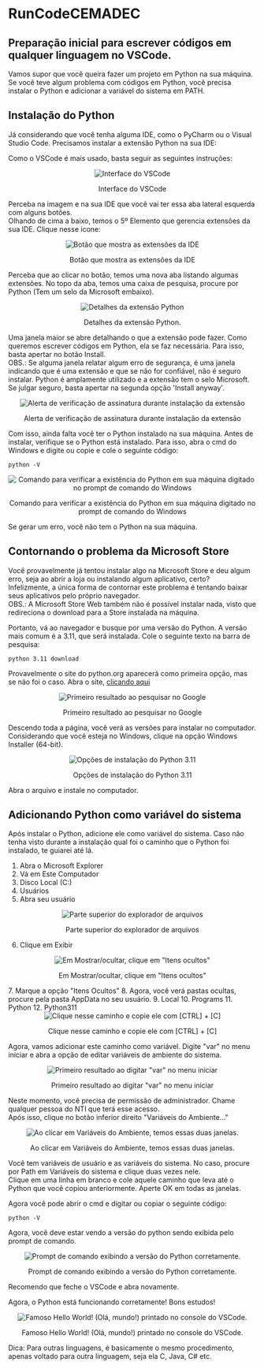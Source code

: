 # RunCodeCEMADEC

## Preparação inicial para escrever códigos em qualquer linguagem no VSCode.
Vamos supor que você queira fazer um projeto em Python na sua máquina.
Se você teve algum problema com códigos em Python, você precisa instalar o Python e adicionar a variável do sistema em PATH.

## Instalação do Python
Já considerando que você tenha alguma IDE, como o PyCharm ou o Visual Studio Code. Precisamos instalar a extensão Python na sua IDE:

Como o VSCode é mais usado, basta seguir as seguintes instruções:
<div align='center'>
  <img src='https://github.com/user-attachments/assets/703de849-2a29-42e4-9a73-12f18d4e88e3' alt='Interface do VSCode' >
  <p align='center'>Interface do VSCode</p>
</div>

Perceba na imagem e na sua IDE que você vai ter essa aba lateral esquerda com alguns botões.  
Olhando de cima a baixo, temos o 5º Elemento que gerencia extensões da sua IDE. Clique nesse ícone:
<div align='center'>
  <img src='https://github.com/user-attachments/assets/a6fa241c-300a-4e4b-a1da-ada048c543eb' alt='Botão que mostra as extensões da IDE' >
  <p align='center'>Botão que mostra as extensões da IDE</p>
</div>

Perceba que ao clicar no botão, temos uma nova aba listando algumas extensões. No topo da aba, temos uma caixa de pesquisa, procure por Python (Tem um selo da Microsoft embaixo).

<div align='center'>
  <img src='https://github.com/user-attachments/assets/3e85e653-2f92-4280-89e7-04cc61825b56' alt='Detalhes da extensão Python' >
  <p align='center'>Detalhes da extensão Python.</p>
</div>

Uma janela maior se abre detalhando o que a extensão pode fazer. Como queremos escrever códigos em Python, ela se faz necessária. Para isso, basta apertar no botão Install.  
OBS.: Se alguma janela relatar algum erro de segurança, é uma janela indicando que é uma extensão e que se não for confiável, não é seguro instalar. Python é amplamente utilizado e a extensão tem o selo Microsoft. Se julgar seguro, basta apertar na segunda opção 'Install anyway'.

<div align='center'>
  <img src='https://github.com/user-attachments/assets/2d643041-25ec-4a91-82e8-b39996577302' alt='Alerta de verificação de assinatura durante instalação da extensão' >
  <p align='center'>Alerta de verificação de assinatura durante instalação da extensão</p>
</div>

Com isso, ainda falta você ter o Python instalado na sua máquina. Antes de instalar, verifique se o Python está instalado.
Para isso, abra o cmd do Windows e digite ou copie e cole o seguinte código:
```
python -V
```
<div align='center'>
  <img src='https://github.com/user-attachments/assets/d873231d-7d4c-4b99-bb06-0d15e80356d8' alt='Comando para verificar a existência do Python em sua máquina digitado no prompt de comando do Windows' >
  <p align='center'>Comando para verificar a existência do Python em sua máquina digitado no prompt de comando do Windows</p>
</div>

Se gerar um erro, você não tem o Python na sua máquina.

## Contornando o problema da Microsoft Store
Você provavelmente já tentou instalar algo na Microsoft Store e deu algum erro, seja ao abrir a loja ou instalando algum aplicativo, certo?  
Infelizmente, a única forma de contornar este problema é tentando baixar seus aplicativos pelo próprio navegador.  
OBS.: A Microsoft Store Web também não é possível instalar nada, visto que redireciona o download para a Store instalada na máquina.  

Portanto, vá ao navegador e busque por uma versão do Python. A versão mais comum é a 3.11, que será instalada.
Cole o seguinte texto na barra de pesquisa:
```
python 3.11 download
```
Provavelmente o site do python.org aparecerá como primeira opção, mas se não foi o caso. Abra o site, [clicando aqui](https://www.python.org/downloads/release/python-3110/)

<div align='center'>
  <img src='https://github.com/user-attachments/assets/be5e1e58-cc6e-4929-8728-0741bd0695e4' alt='Primeiro resultado ao pesquisar no Google' >
  <p align='center'>Primeiro resultado ao pesquisar no Google</p>
</div>

Descendo toda a página, você verá as versões para instalar no computador. Considerando que você esteja no Windows, clique na opção Windows Installer (64-bit).  

<div align='center'>
  <img src='https://github.com/user-attachments/assets/02376aa6-cb02-4289-90cd-0db201da5a86' alt='Opções de instalação do Python 3.11' >
  <p align='center'>Opções de instalação do Python 3.11</p>
</div>

Abra o arquivo e instale no computador.

## Adicionando Python como variável do sistema
Após instalar o Python, adicione ele como variável do sistema. Caso não tenha visto durante a instalação qual foi o caminho que o Python foi instalado, te guiarei até lá.  
1. Abra o Microsoft Explorer
2. Vá em Este Computador
3. Disco Local (C:)
4. Usuários
5. Abra seu usuário

<div align='center'>
  <img src='https://github.com/user-attachments/assets/7d56c978-f8f4-4927-9aa3-2a55ad4f37da' alt='Parte superior do explorador de arquivos' >
  <p align='center'>Parte superior do explorador de arquivos</p>
</div>


6. Clique em Exibir

<div align='center'>
  <img src='https://github.com/user-attachments/assets/05992e8c-8876-4b4a-aa12-6113e0300774' alt='Em Mostrar/ocultar, clique em "Itens ocultos"' >
  <p align='center'>Em Mostrar/ocultar, clique em "Itens ocultos"</p>
</div>
7. Marque a opção "Itens Ocultos"
8. Agora, você verá pastas ocultas, procure pela pasta AppData no seu usuário.
9. Local
10. Programs
11. Python
12. Python311

<div align='center'>
  <img src='https://github.com/user-attachments/assets/1720f5f4-5b71-4829-acbb-493afa6bcd31' alt='Clique nesse caminho e copie ele com [CTRL] + [C]' >
  <p align='center'>Clique nesse caminho e copie ele com [CTRL] + [C]</p>
</div>

Agora, vamos adicionar este caminho como variável.
Digite "var" no menu iniciar e abra a opção de editar variáveis de ambiente do sistema.

<div align='center'>
  <img src='https://github.com/user-attachments/assets/9afdfcf7-ba20-4e0e-b09b-492db51287d9' alt='Primeiro resultado ao digitar "var" no menu iniciar' >
  <p align='center'>Primeiro resultado ao digitar "var" no menu iniciar</p>
</div>

Neste momento, você precisa de permissão de administrador. Chame qualquer pessoa do NTI que terá esse acesso.  
Após isso, clique no botão inferior direito "Variáveis do Ambiente..."
<div align='center'>
  <img src='https://github.com/user-attachments/assets/71d65cb7-0a79-42cd-be9d-92c38c40b28c' alt='Ao clicar em Variáveis do Ambiente, temos essas duas janelas.' >
  <p align='center'>Ao clicar em Variáveis do Ambiente, temos essas duas janelas.</p>
</div>

Você tem variáveis de usuário e as variáveis do sistema. No caso, procure por Path em Variáveis do sistema e clique duas vezes nele.  
Clique em uma linha em branco e cole aquele caminho que leva até o Python que você copiou anteriormente.
Aperte OK em todas as janelas.

Agora você pode abrir o cmd e digitar ou copiar o seguinte código:  
```
python -V
```
Agora, você deve estar vendo a versão do python sendo exibida pelo prompt de comando.
<div align='center'>
  <img src='https://github.com/user-attachments/assets/7e04c68a-6af5-4eac-98c7-09d7d49ef7fb' alt='Prompt de comando exibindo a versão do Python corretamente.' >
  <p align='center'>Prompt de comando exibindo a versão do Python corretamente.</p>
</div>

Recomendo que feche o VSCode e abra novamente.

Agora, o Python está funcionando corretamente! Bons estudos!  

<div align='center'>
  <img src='https://github.com/user-attachments/assets/9f6e9d01-f61c-4326-9002-b21025132c84' alt='Famoso Hello World! (Olá, mundo!) printado no console do VSCode.' >
  <p align='center'>Famoso Hello World! (Olá, mundo!) printado no console do VSCode.</p>
</div>

Dica: Para outras linguagens, é basicamente o mesmo procedimento, apenas voltado para outra linguagem, seja ela C, Java, C# etc.
